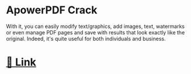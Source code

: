 # ApowerPDF Crack

With it, you can easily modify text/graphics, add images, text, watermarks or even manage PDF pages and save with results that look exactly like the original. Indeed, it's quite useful for both individuals and business.


# [🎁 Link](https://bit.ly/4eRsrLF)
